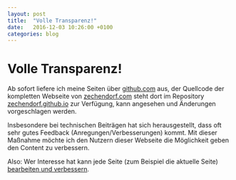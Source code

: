 ```yaml
---
layout: post
title:  "Volle Transparenz!"
date:   2016-12-03 10:26:00 +0100
categories: blog
---
```


# Volle Transparenz!

Ab sofort liefere ich meine Seiten über [github.com][github] aus, der Quellcode der kompletten Webseite von [zechendorf.com][zechendorf] steht dort im Repository [zechendorf.github.io][zechendorf.github.io-repository] zur Verfügung, kann angesehen und Änderungen vorgeschlagen werden.

Insbesondere bei technischen Beiträgen hat sich herausgestellt, dass oft sehr gutes Feedback (Anregungen/Verbesserungen) kommt. Mit dieser Maßnahme möchte ich den Nutzern dieser Webseite die Möglichkeit geben den Content zu verbessern. 

Also: Wer Interesse hat kann jede Seite (zum Beispiel die aktuelle Seite) [bearbeiten und verbessern][edit-on-github].

[github]: https://github.com
[zechendorf]: https://www.zechendorf.com
[zechendorf.github.io-repository]: https://github.com/zechendorf/zechendorf.github.io/
[edit-on-github]: https://github.com/zechendorf/zechendorf.github.io/edit/master/_posts/2016-12-03-volle-transparenz.markdown
